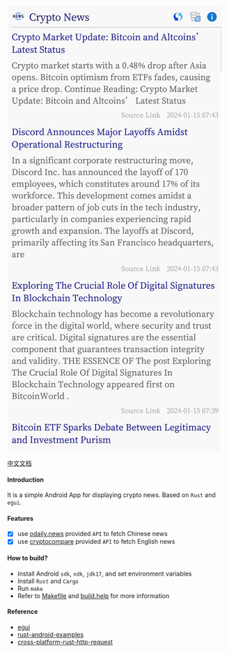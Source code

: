 ![screenshot](./screenshot/cpnews-en.png)

[中文文档](./README.zh-CN.md)

#### Introduction
It is a simple Android App for displaying crypto news. Based on `Rust` and `egui`.

#### Features
- [x] use [odaily.news](https://www.odaily.news/) provided `API` to fetch Chinese news
- [x] use [cryptocompare](https://min-api.cryptocompare.com/data/v2/news/?lang=EN) provided `API` to fetch English news

#### How to build?
- Install Android `sdk`, `ndk`, `jdk17`, and set environment variables
- Install `Rust` and `Cargo`
- Run `make`
- Refer to [Makefile](./Makefile) and [build.help](./build.help) for more information

#### Reference
- [egui](https://github.com/emilk/egui)
- [rust-android-examples](https://github.com/rust-mobile/rust-android-examples)
- [cross-platform-rust-http-request](https://logankeenan.com/posts/cross-platform-rust-http-request/)

